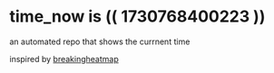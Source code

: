 # time_now is (( 1730768400223 ))

an automated repo that shows the currnent time

inspired by [breakingheatmap](https://github.com/breakingheatmap/breakingheatmap)